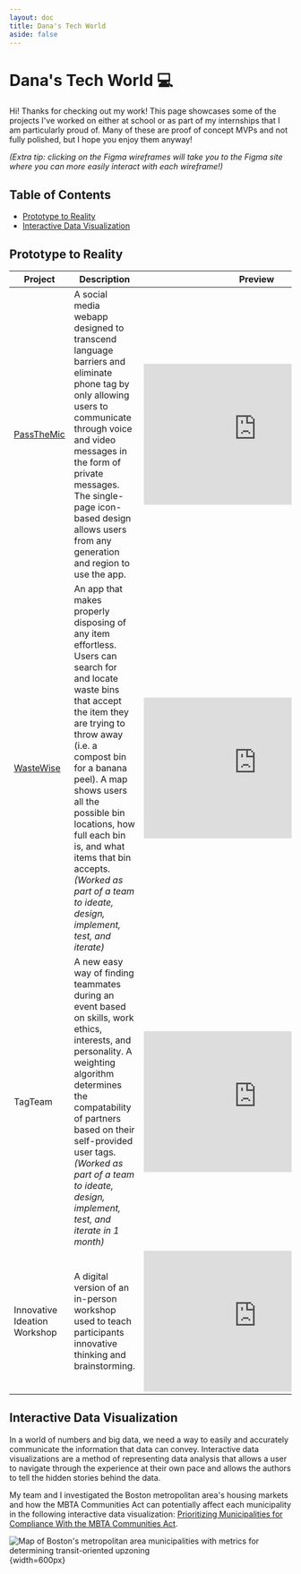 ```yaml
---
layout: doc
title: Dana's Tech World
aside: false
---
```


# Dana's Tech World :computer:
Hi! Thanks for checking out my work! This page showcases some of the projects I've worked on either at school or as part of my internships
that I am particularly proud of. Many of these are proof of concept MVPs and not fully polished, but I hope you enjoy them anyway!

*(Extra tip: clicking on the Figma wireframes will take you to the Figma site where you can more easily interact with each wireframe!)*

## Table of Contents
- [Prototype to Reality](#prototype-to-reality)
- [Interactive Data Visualization](#interactive-data-visualization)
<!-- - [Static Pages](#static-pages) -->

## Prototype to Reality

| Project | Description | Preview |
| ------------- | ----------- | ------- |
| [PassTheMic](https://passthemic-2.vercel.app/)    | A social media webapp designed to transcend language barriers and eliminate phone tag by only allowing users to communicate through voice and video messages in the form of private messages. The single-page icon-based design allows users from any generation and region to use the app.    | <iframe style="border: 1px solid rgba(0, 0, 0, 0.1);" width="400" height="250" src="https://www.figma.com/embed?embed_host=share&url=https%3A%2F%2Fwww.figma.com%2Ffile%2FWNYTy6YnxG6P5uVi9uR61e%2FA3-wireframes%3Ftype%3Ddesign%26node-id%3D0%253A1%26mode%3Ddesign%26t%3DLsXkj6pK3DHwvBTx-1" allowfullscreen></iframe> |
| [WasteWise](https://drive.google.com/file/d/1n5PTZC5BdhcAvGiIlk54REezQV6JTOWV/view)    | An app that makes properly disposing of any item effortless. Users can search for and locate waste bins that accept the item they are trying to throw away (i.e. a compost bin for a banana peel). A map shows users all the possible bin locations, how full each bin is, and what items that bin accepts. *(Worked as part of a team to ideate, design, implement, test, and iterate)*    | <iframe style="border: 1px solid rgba(0, 0, 0, 0.1);" width="400" height="250" src="https://embed.figma.com/design/SY8pwlYwSjEkIm32CZoSz5/%5B6.170%5D-Final-Project?node-id=0-1&embed-host=share" allowfullscreen></iframe> |
| TagTeam    | A new easy way of finding teammates during an event based on skills, work ethics, interests, and personality. A weighting algorithm determines the compatability of partners based on their self-provided user tags. *(Worked as part of a team to ideate, design, implement, test, and iterate in 1 month)*       | <iframe style="border: 1px solid rgba(0, 0, 0, 0.1);" width="400" height="250" src="https://embed.figma.com/design/vWDBMcvblOsrUmhG4ijTZ9/TagTeam?node-id=2401-122&embed-host=share" allowfullscreen></iframe> |
| Innovative Ideation Workshop    | A digital version of an in-person workshop used to teach participants innovative thinking and brainstorming.        | <iframe style="border: 1px solid rgba(0, 0, 0, 0.1);" width="400" height="250" src="https://embed.figma.com/design/BfDew5XBaNmS3LKTq9Aslc/Innovative-Ideas-Workshop?node-id=0-1&embed-host=share" allowfullscreen></iframe> |

## Interactive Data Visualization
In a world of numbers and big data, we need a way to easily and accurately communicate the information that data can convey. 
Interactive data visualizations are a method of representing data analysis that allows a user to navigate through the experience at 
their own pace and allows the authors to tell the hidden stories behind the data. 

My team and I investigated the Boston metropolitan area's housing markets and how the MBTA Communities Act can potentially affect each municipality in 
the following interactive data visualization:
[Prioritizing Municipalities for Compliance With the MBTA Communities Act](https://juliacamacho.github.io/6c35_final/).

![Map of Boston's metropolitan area municipalities with metrics for determining transit-oriented upzoning](/assets/tech/transit.png){width=600px}

<!-- ## Static Pages
[Aquapressure](https://aquapressure.org/) 

[2024 Brass Rat](http://brassrat2024.mit.edu/) -->

<!-- ## Research
[Emotional Reappraisal Study](https://pubmed.ncbi.nlm.nih.gov/38917180/) -->

